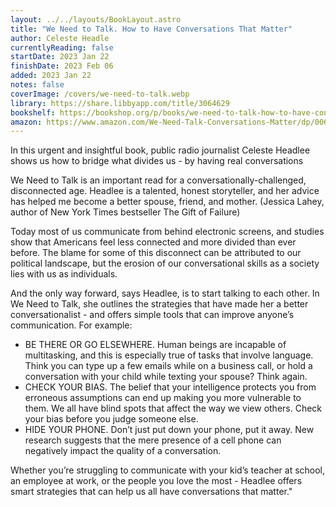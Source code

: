 ```yaml
---
layout: ../../layouts/BookLayout.astro
title: "We Need to Talk. How to Have Conversations That Matter"
author: Celeste Headle
currentlyReading: false
startDate: 2023 Jan 22
finishDate: 2023 Feb 06
added: 2023 Jan 22
notes: false
coverImage: /covers/we-need-to-talk.webp
library: https://share.libbyapp.com/title/3064629
bookshelf: https://bookshop.org/p/books/we-need-to-talk-how-to-have-conversations-that-matter-celeste-headlee/266175
amazon: https://www.amazon.com/We-Need-Talk-Conversations-Matter/dp/0062669001
---
```


In this urgent and insightful book, public radio journalist Celeste Headlee shows us how to bridge what divides us - by having real conversations

We Need to Talk is an important read for a conversationally-challenged, disconnected age. Headlee is a talented, honest storyteller, and her advice has helped me become a better spouse, friend, and mother. (Jessica Lahey, author of New York Times bestseller The Gift of Failure)

Today most of us communicate from behind electronic screens, and studies show that Americans feel less connected and more divided than ever before. The blame for some of this disconnect can be attributed to our political landscape, but the erosion of our conversational skills as a society lies with us as individuals.

And the only way forward, says Headlee, is to start talking to each other. In We Need to Talk, she outlines the strategies that have made her a better conversationalist - and offers simple tools that can improve anyone’s communication. For example:
- BE THERE OR GO ELSEWHERE. Human beings are incapable of multitasking, and this is especially true of tasks that involve language. Think you can type up a few emails while on a business call, or hold a conversation with your child while texting your spouse? Think again.
- CHECK YOUR BIAS. The belief that your intelligence protects you from erroneous assumptions can end up making you more vulnerable to them. We all have blind spots that affect the way we view others. Check your bias before you judge someone else.
- HIDE YOUR PHONE. Don’t just put down your phone, put it away. New research suggests that the mere presence of a cell phone can negatively impact the quality of a conversation.

Whether you’re struggling to communicate with your kid’s teacher at school, an employee at work, or the people you love the most - Headlee offers smart strategies that can help us all have conversations that matter."
<!-- ### Notes & Highlights -->

<BuyBook
  library   = {frontmatter.library}
  bookshelf = {frontmatter.bookshelf}
  amazon    = {frontmatter.amazon}
/>
